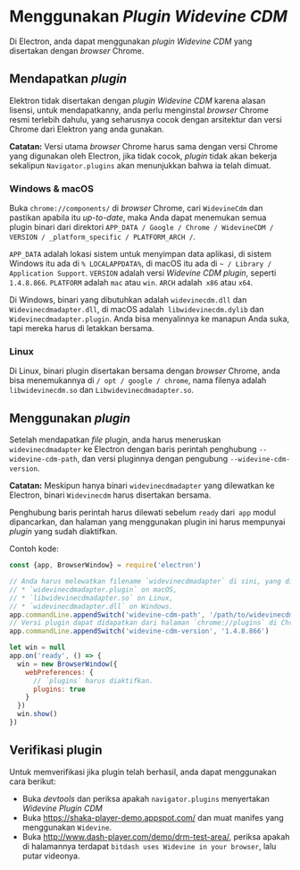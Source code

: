 # Menggunakan *Plugin Widevine CDM*

Di Electron, anda dapat menggunakan *plugin Widevine CDM* yang disertakan dengan
*browser* Chrome.

## Mendapatkan *plugin*

Elektron tidak disertakan dengan *plugin Widevine CDM* karena alasan lisensi,
untuk mendapatkanny, anda perlu menginstal *browser* Chrome resmi terlebih dahulu,
yang seharusnya cocok dengan arsitektur dan versi Chrome dari Elektron yang anda
gunakan.

**Catatan:** Versi utama *browser* Chrome harus sama dengan versi Chrome yang
digunakan oleh Electron, jika tidak cocok, *plugin* tidak akan bekerja sekalipun
`Navigator.plugins` akan menunjukkan bahwa ia telah dimuat.

### Windows & macOS

Buka `chrome://components/` di *browser* Chrome, cari `WidevineCdm` dan pastikan
apabila itu *up-to-date*, maka Anda dapat menemukan semua plugin binari dari direktori
`APP_DATA / Google / Chrome / WidevineCDM / VERSION / _platform_specific / PLATFORM_ARCH /`.



`APP_DATA` adalah lokasi sistem untuk menyimpan data aplikasi, di sistem Windows
itu ada di `% LOCALAPPDATA%`, di macOS itu ada di `~ / Library / Application Support`.
`VERSION` adalah versi *Widevine CDM plugin*, seperti `1.4.8.866`. `PLATFORM` adalah `mac`
atau `win`. `ARCH` adalah` x86` atau `x64`.

Di Windows, binari yang dibutuhkan adalah `widevinecdm.dll` dan
`Widevinecdmadapter.dll`, di macOS adalah` libwidevinecdm.dylib` dan
`Widevinecdmadapter.plugin`. Anda bisa menyalinnya ke manapun Anda suka, tapi
mereka harus di letakkan bersama.


### Linux


Di Linux, binari plugin disertakan bersama dengan *browser* Chrome, anda bisa
menemukannya di `/ opt / google / chrome`, nama filenya adalah` libwidevinecdm.so` dan
`Libwidevinecdmadapter.so`.



## Menggunakan *plugin*

Setelah mendapatkan *file* plugin, anda harus meneruskan `widevinecdmadapter`
ke Electron dengan baris perintah penghubung `--widevine-cdm-path`, dan versi
pluginnya dengan pengubung `--widevine-cdm-version`.

**Catatan:** Meskipun hanya binari `widevinecdmadapter` yang dilewatkan ke Electron, binari
`Widevinecdm` harus disertakan bersama.

Penghubung baris perintah harus dilewati sebelum `ready` dari` app` modul dipancarkan,
dan halaman yang menggunakan plugin ini harus mempunyai *plugin* yang sudah diaktifkan.


Contoh kode:

```javascript
const {app, BrowserWindow} = require('electron')

// Anda harus melewatkan filename `widevinecdmadapter` di sini, yang disebut adalah:
// * `widevinecdmadapter.plugin` on macOS,
// * `libwidevinecdmadapter.so` on Linux,
// * `widevinecdmadapter.dll` on Windows.
app.commandLine.appendSwitch('widevine-cdm-path', '/path/to/widevinecdmadapter.plugin')
// Versi plugin dapat didapatkan dari halaman `chrome://plugins` di Chrome.
app.commandLine.appendSwitch('widevine-cdm-version', '1.4.8.866')

let win = null
app.on('ready', () => {
  win = new BrowserWindow({
    webPreferences: {
      // `plugins` harus diaktifkan.
      plugins: true
    }
  })
  win.show()
})
```

## Verifikasi plugin

Untuk memverifikasi jika plugin telah berhasil, anda dapat menggunakan cara berikut:

* Buka *devtools* dan periksa apakah `navigator.plugins` menyertakan *Widevine
Plugin CDM*
* Buka https://shaka-player-demo.appspot.com/ dan muat manifes yang menggunakan
`Widevine`.
* Buka http://www.dash-player.com/demo/drm-test-area/, periksa apakah di halamannya
terdapat `bitdash uses Widevine in your browser`, lalu putar videonya.
